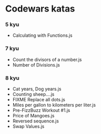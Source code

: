 # Codewars katas



### 5 kyu

- Calculating with Functions.js

### 7 kyu

- Count the divisors of a number.js
- Number of Divisions.js

### 8 kyu

- Cat years, Dog years.js
- Counting sheep....js
- FIXME Replace all dots.js
- Miles per gallon to kilometers per liter.js
- Pre-FizzBuzz Workout #1.js
- Price of Mangoes.js
- Reversed sequence.js
- Swap Values.js

